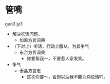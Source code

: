 # 管嘴
gun3 jy3
+ 解决吃饭问题。
  * 如皋方言词典
+ （下对上）听话，行动上服从，为其争气
  * 东台方言词典
    - 你要帮我～，不要惹人家发笑。
+ 争气
  * 泰县方言志
    - 这次你要～，否则以后我不能为你说情吖。
